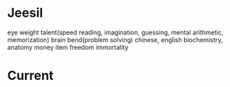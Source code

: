 # Jeesil
eye
weight
talent(speed reading, imagination, guessing, mental arithmetic, memorization)
brain bend(problem solving)
chinese, english
biochemistry, anatomy
money
item
freedom
immortality

# Current